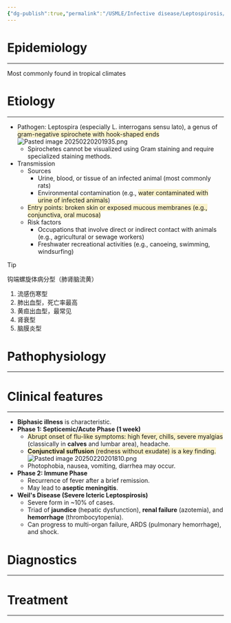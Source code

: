 ```yaml
---
{"dg-publish":true,"permalink":"/USMLE/Infective disease/Leptospirosis/"}
---
```


# Epidemiology
---
Most commonly found in tropical climates

# Etiology
---
- Pathogen: Leptospira (especially L. interrogans sensu lato), a genus of <span style="background:rgba(240, 200, 0, 0.2)">gram-negative spirochete with hook-shaped ends</span>![Pasted image 20250220201935.png](/img/user/appendix/Pasted%20image%2020250220201935.png)
	- Spirochetes cannot be visualized using Gram staining and require specialized staining methods.
- Transmission 
	- Sources
		- Urine, blood, or tissue of an infected animal (most commonly rats)
		- Environmental contamination (e.g., <span style="background:rgba(240, 200, 0, 0.2)">water contaminated with urine of infected animals</span>)
	- <span style="background:rgba(240, 200, 0, 0.2)">Entry points: broken skin or exposed mucous membranes (e.g., conjunctiva, oral mucosa)</span>
	- Risk factors
		- Occupations that involve direct or indirect contact with animals (e.g., agricultural or sewage workers)
		- Freshwater recreational activities (e.g., canoeing, swimming, windsurfing)

>[!tip] 
> 钩端螺旋体病分型（肺肾脑流黄）
> 1. 流感伤寒型
> 2. 肺出血型，死亡率最高
> 3. 黄疸出血型，最常见
> 4. 肾衰型
> 5. 脑膜炎型

# Pathophysiology
---


# Clinical features
---
- **Biphasic illness** is characteristic.
- **Phase 1: Septicemic/Acute Phase (1 week)**
	- <span style="background:rgba(240, 200, 0, 0.2)">Abrupt onset of flu-like symptoms: high fever, chills, severe myalgias</span> (classically in **calves** and lumbar area), headache.
	- <span style="background:rgba(240, 200, 0, 0.2)">**Conjunctival suffusion** (redness without exudate) is a key finding.</span>![Pasted image 20250220201810.png](/img/user/appendix/Pasted%20image%2020250220201810.png)
	- Photophobia, nausea, vomiting, diarrhea may occur.
- **Phase 2: Immune Phase**
	- Recurrence of fever after a brief remission.
	- May lead to **aseptic meningitis**.
- **Weil's Disease (Severe Icteric Leptospirosis)**
	- Severe form in ~10% of cases.
	- Triad of **jaundice** (hepatic dysfunction), **renal failure** (azotemia), and **hemorrhage** (thrombocytopenia).
	- Can progress to multi-organ failure, ARDS (pulmonary hemorrhage), and shock.


# Diagnostics
---


# Treatment
---

